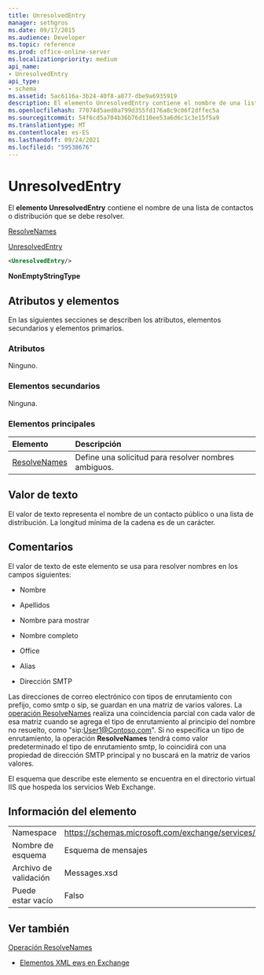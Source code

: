 ```yaml
---
title: UnresolvedEntry
manager: sethgros
ms.date: 09/17/2015
ms.audience: Developer
ms.topic: reference
ms.prod: office-online-server
ms.localizationpriority: medium
api_name:
- UnresolvedEntry
api_type:
- schema
ms.assetid: 5ac6116a-3b24-40f8-a877-dbe9a6935919
description: El elemento UnresolvedEntry contiene el nombre de una lista de contactos o distribución que se debe resolver.
ms.openlocfilehash: 77074d5aed0a799d355fd176a8c9c06f2dffec5a
ms.sourcegitcommit: 54f6cd5a704b36b76d110ee53a6d6c1c3e15f5a9
ms.translationtype: MT
ms.contentlocale: es-ES
ms.lasthandoff: 09/24/2021
ms.locfileid: "59538676"
---
```

# <a name="unresolvedentry"></a>UnresolvedEntry

El **elemento UnresolvedEntry** contiene el nombre de una lista de contactos o distribución que se debe resolver. 
  
[ResolveNames](resolvenames.md)
  
[UnresolvedEntry](unresolvedentry.md)
  
```xml
<UnresolvedEntry/>
```

 **NonEmptyStringType**
## <a name="attributes-and-elements"></a>Atributos y elementos

En las siguientes secciones se describen los atributos, elementos secundarios y elementos primarios.
  
### <a name="attributes"></a>Atributos

Ninguno.
  
### <a name="child-elements"></a>Elementos secundarios

Ninguna.
  
### <a name="parent-elements"></a>Elementos principales

|**Elemento**|**Descripción**|
|:-----|:-----|
|[ResolveNames](resolvenames.md) <br/> |Define una solicitud para resolver nombres ambiguos.  <br/> |
   
## <a name="text-value"></a>Valor de texto

El valor de texto representa el nombre de un contacto público o una lista de distribución. La longitud mínima de la cadena es de un carácter.
  
## <a name="remarks"></a>Comentarios

El valor de texto de este elemento se usa para resolver nombres en los campos siguientes:
  
- Nombre
    
- Apellidos
    
- Nombre para mostrar
    
- Nombre completo
    
- Office
    
- Alias
    
- Dirección SMTP
    
Las direcciones de correo electrónico con tipos de enrutamiento con prefijo, como smtp o sip, se guardan en una matriz de varios valores. La [operación ResolveNames](resolvenames-operation.md) realiza una coincidencia parcial con cada valor de esa matriz cuando se agrega el tipo de enrutamiento al principio del nombre no resuelto, como "sip:User1@Contoso.com". Si no especifica un tipo de enrutamiento, la operación **ResolveNames** tendrá como valor predeterminado el tipo de enrutamiento smtp, lo coincidirá con una propiedad de dirección SMTP principal y no buscará en la matriz de varios valores. 
  
El esquema que describe este elemento se encuentra en el directorio virtual IIS que hospeda los servicios Web Exchange.
  
## <a name="element-information"></a>Información del elemento

|||
|:-----|:-----|
|Namespace  <br/> |https://schemas.microsoft.com/exchange/services/2006/messages  <br/> |
|Nombre de esquema  <br/> |Esquema de mensajes  <br/> |
|Archivo de validación  <br/> |Messages.xsd  <br/> |
|Puede estar vacío  <br/> |Falso  <br/> |
   
## <a name="see-also"></a>Ver también



[Operación ResolveNames](resolvenames-operation.md)


- [Elementos XML ews en Exchange](ews-xml-elements-in-exchange.md)

